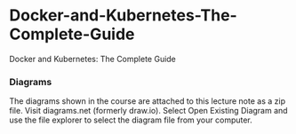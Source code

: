 # Docker-and-Kubernetes-The-Complete-Guide
Docker and Kubernetes: The Complete Guide
### Diagrams

The diagrams shown in the course are attached to this lecture note as a zip file.
Visit diagrams.net (formerly draw.io).
Select Open Existing Diagram and use the file explorer to select the diagram file from your computer.
